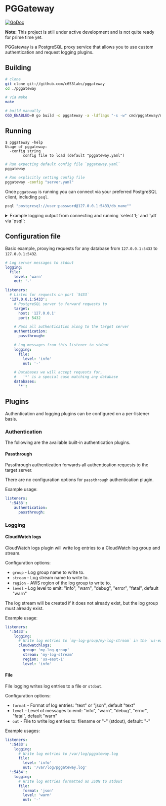 # PGGateway

[![GoDoc](https://godoc.org/github.com/c653labs/pggateway?status.svg)](https://godoc.org/github.com/c653labs/pggateway)

**Note:** This project is still under active development and is not quite ready for prime time yet.

PGGateway is a PostgreSQL proxy service that allows you to use custom authentication and request logging plugins.

## Building

```bash
# clone
git clone git://github.com/c653labs/pggateway
cd ./pggateway

# via make
make

# build manually
CGO_ENABLED=0 go build -o pggateway -a -ldflags "-s -w" cmd/pggateway/main.go
```

## Running

```
$ pggateway -help
Usage of pggateway:
  -config string
        config file to load (default "pggateway.yaml")
```

```bash
# Run expecting default config file `pggateway.yaml`
pggateway

# Run explicitly setting config file
pggateway -config "server.yaml"
```

Once `pggateway` is running you can connect via your preferred PostgreSQL client, including `psql`.

```bash
psql "postgresql://user:password@127.0.0.1:5433/db_name""
```

<details>
  <summary>Example logging output from connecting and running `select 1;` and `\dt` via `psql`:</summary>
   <code><pre>
WARN[2018-04-15T08:44:43-04:00] listening for connections: ":5433"
INFO[2018-04-15T08:44:44-04:00] new client session                            client="127.0.0.1:49531" database=app session_id=501600aa-0a36-4e39-a42b-db393937aa17 ssl=true target="127.0.0.1:5432" user=test
INFO[2018-04-15T08:44:44-04:00] server response                               client="127.0.0.1:49531" database=app message="map[Type:AuthenticationRequest Payload:map[Method:5 Salt:[121 28 29 30]]]" session_id=501600aa-0a36-4e39-a42b-db393937aa17 ssl=true target="127.0.0.1:5432" user=test
INFO[2018-04-15T08:44:44-04:00] client request                                client="127.0.0.1:49531" database=app message="map[Type:PasswordMessage Payload:map[Password:[109 100 53 55 48 54 51 98 99 49 57 49 53 99 100 50 57 99 50 56 49 49 49 56 49 52 50 98 102 50 50 56 54 54 102]]]" session_id=501600aa-0a36-4e39-a42b-db393937aa17 ssl=true target="127.0.0.1:5432" user=test
INFO[2018-04-15T08:44:44-04:00] server response                               client="127.0.0.1:49531" database=app message="map[Type:AuthenticationRequest Payload:map[Method:0 Salt:[]]]" session_id=501600aa-0a36-4e39-a42b-db393937aa17 ssl=true target="127.0.0.1:5432" user=test
INFO[2018-04-15T08:44:44-04:00] server response                               client="127.0.0.1:49531" database=app message="map[Type:ParameterStatus Payload:map[Value:psql Name:application_name]]" session_id=501600aa-0a36-4e39-a42b-db393937aa17 ssl=true target="127.0.0.1:5432" user=test
INFO[2018-04-15T08:44:44-04:00] server response                               client="127.0.0.1:49531" database=app message="map[Type:ParameterStatus Payload:map[Name:client_encoding Value:UTF8]]" session_id=501600aa-0a36-4e39-a42b-db393937aa17 ssl=true target="127.0.0.1:5432" user=test
INFO[2018-04-15T08:44:44-04:00] server response                               client="127.0.0.1:49531" database=app message="map[Type:ParameterStatus Payload:map[Name:DateStyle Value:ISO, MDY]]" session_id=501600aa-0a36-4e39-a42b-db393937aa17 ssl=true target="127.0.0.1:5432" user=test
INFO[2018-04-15T08:44:44-04:00] server response                               client="127.0.0.1:49531" database=app message="map[Type:ParameterStatus Payload:map[Value:on Name:integer_datetimes]]" session_id=501600aa-0a36-4e39-a42b-db393937aa17 ssl=true target="127.0.0.1:5432" user=test
INFO[2018-04-15T08:44:44-04:00] server response                               client="127.0.0.1:49531" database=app message="map[Type:ParameterStatus Payload:map[Name:IntervalStyle Value:postgres]]" session_id=501600aa-0a36-4e39-a42b-db393937aa17 ssl=true target="127.0.0.1:5432" user=test
INFO[2018-04-15T08:44:44-04:00] server response                               client="127.0.0.1:49531" database=app message="map[Type:ParameterStatus Payload:map[Name:is_superuser Value:off]]" session_id=501600aa-0a36-4e39-a42b-db393937aa17 ssl=true target="127.0.0.1:5432" user=test
INFO[2018-04-15T08:44:44-04:00] server response                               client="127.0.0.1:49531" database=app message="map[Type:ParameterStatus Payload:map[Name:server_encoding Value:UTF8]]" session_id=501600aa-0a36-4e39-a42b-db393937aa17 ssl=true target="127.0.0.1:5432" user=test
INFO[2018-04-15T08:44:44-04:00] server response                               client="127.0.0.1:49531" database=app message="map[Type:ParameterStatus Payload:map[Value:10.3 Name:server_version]]" session_id=501600aa-0a36-4e39-a42b-db393937aa17 ssl=true target="127.0.0.1:5432" user=test
INFO[2018-04-15T08:44:44-04:00] server response                               client="127.0.0.1:49531" database=app message="map[Type:ParameterStatus Payload:map[Name:session_authorization Value:test]]" session_id=501600aa-0a36-4e39-a42b-db393937aa17 ssl=true target="127.0.0.1:5432" user=test
INFO[2018-04-15T08:44:44-04:00] server response                               client="127.0.0.1:49531" database=app message="map[Payload:map[Name:standard_conforming_strings Value:on] Type:ParameterStatus]" session_id=501600aa-0a36-4e39-a42b-db393937aa17 ssl=true target="127.0.0.1:5432" user=test
INFO[2018-04-15T08:44:44-04:00] server response                               client="127.0.0.1:49531" database=app message="map[Type:ParameterStatus Payload:map[Value:US/Eastern Name:TimeZone]]" session_id=501600aa-0a36-4e39-a42b-db393937aa17 ssl=true target="127.0.0.1:5432" user=test
INFO[2018-04-15T08:44:44-04:00] server response                               client="127.0.0.1:49531" database=app message="map[Type:BackendKeyData Payload:map[PID:5511 Key:506073006]]" session_id=501600aa-0a36-4e39-a42b-db393937aa17 ssl=true target="127.0.0.1:5432" user=test
INFO[2018-04-15T08:44:44-04:00] server response                               client="127.0.0.1:49531" database=app message="map[Type:ReadyForQuery Payload:map[Status:Idle]]" session_id=501600aa-0a36-4e39-a42b-db393937aa17 ssl=true target="127.0.0.1:5432" user=test
INFO[2018-04-15T08:44:45-04:00] client request                                client="127.0.0.1:49531" database=app message="map[Type:SimpleQuery Payload:map[Query:select 1;]]" session_id=501600aa-0a36-4e39-a42b-db393937aa17 ssl=true target="127.0.0.1:5432" user=test
INFO[2018-04-15T08:44:45-04:00] server response                               client="127.0.0.1:49531" database=app message="map[Type:RowDescription Payload:map[Fields:[map[TableOID:0 ColumnIndex:0 TypeOID:23 ColumnLength:4 TypeModifier:-1 Format:Text ColumnName:[63 99 111 108 117 109 110 63]]]]]" session_id=501600aa-0a36-4e39-a42b-db393937aa17 ssl=true target="127.0.0.1:5432" user=test
INFO[2018-04-15T08:44:45-04:00] server response                               client="127.0.0.1:49531" database=app message="map[Type:DataRow Payload:map[Fields:[1]]]" session_id=501600aa-0a36-4e39-a42b-db393937aa17 ssl=true target="127.0.0.1:5432" user=test
INFO[2018-04-15T08:44:45-04:00] server response                               client="127.0.0.1:49531" database=app message="map[Type:CommandCompletion Payload:map[Tag:SELECT 1]]" session_id=501600aa-0a36-4e39-a42b-db393937aa17 ssl=true target="127.0.0.1:5432" user=test
INFO[2018-04-15T08:44:45-04:00] server response                               client="127.0.0.1:49531" database=app message="map[Type:ReadyForQuery Payload:map[Status:Idle]]" session_id=501600aa-0a36-4e39-a42b-db393937aa17 ssl=true target="127.0.0.1:5432" user=test
INFO[2018-04-15T08:44:46-04:00] client session end                            client="127.0.0.1:49531" database=app session_id=501600aa-0a36-4e39-a42b-db393937aa17 ssl=true target="127.0.0.1:5432" user=test
</pre></code>
</details>

## Configuration file

Basic example, proxying requests for any database from `127.0.0.1:5433` to `127.0.0.1:5432`.

```yaml
# Log server messages to stdout
logging:
  file:
    level: 'warn'
    out: '-'

listeners:
  # Listen for requests on port `5433`
  '127.0.0.1:5433':
    # PostgreSQL server to forward requests to
    target:
      host: '127.0.0.1'
      port: 5432

    # Pass all authentication along to the target server
    authentication:
      passthrough:

    # Log messages from this listener to stdout
    logging:
      file:
        level: 'info'
        out: '-'

    # Databases we will accept requests for,
    #   '*' is a special case matching any database
    databases:
      '*':
```

## Plugins

Authentication and logging plugins can be configured on a per-listener basis.

### Authentication

The following are the available built-in authentication plugins.

#### Passthrough

Passthrough authentication forwards all authentication requests to the target server.

There are no configuration options for `passthrough` authentication plugin.

Example usage:

```yaml
listeners:
  ':5433':
    authentication:
      passthrough:
```

### Logging

#### CloudWatch logs

CloudWatch logs plugin will write log entries to a CloudWatch log group and stream.

Configuration options:

- `group` - Log group name to write to.
- `stream` - Log stream name to write to.
- `region` - AWS region of the log group to write to.
- `level` - Log level to emit: "info", "warn", "debug", "error", "fatal", default "warn"

The log stream will be created if it does not already exist, but the log group must already exist.

Example usage:

```yaml
listeners:
  ':5433':
    logging:
      # Write log entries to `my-log-group/my-log-stream` in the `us-east-1` region
      cloudwatchlogs:
        group: 'my-log-group'
        stream: 'my-log-stream'
        region: 'us-east-1'
        level: 'info'
```

#### File

File logging writes log entries to a file or `stdout`.

Configuration options:

- `format` - Format of log entries: "text" or "json", default "text"
- `level` - Level of messages to emit: "info", "warn", "debug", "error", "fatal", default "warn"
- `out` - File to write log entries to: filename or "-" (stdout), default: "-"

Example usages:

```yaml
listeners:
  ':5433':
    logging:
      # Write log entries to /var/log/pggateway.log
      file:
        level: 'info'
        out: '/var/log/pggateway.log'
  ':5434':
    logging:
      # Write log entries formatted as JSON to stdout
      file:
        format: 'json'
        level: 'warn'
        out: '-'
```

